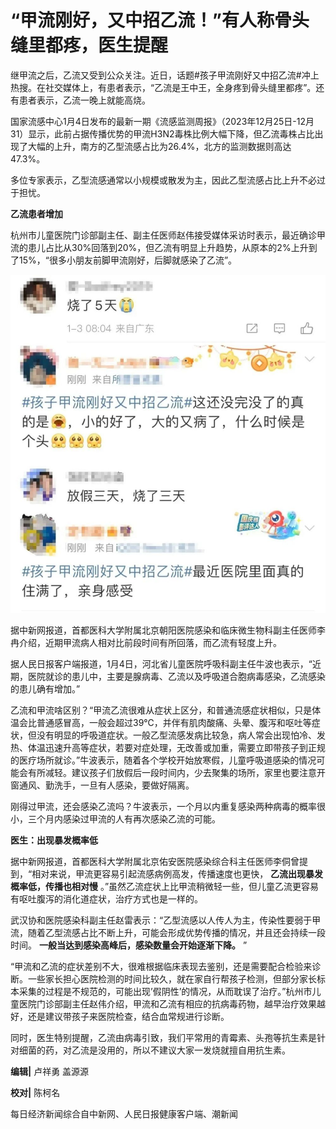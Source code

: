 # “甲流刚好，又中招乙流！”有人称骨头缝里都疼，医生提醒

继甲流之后，乙流又受到公众关注。近日，话题#孩子甲流刚好又中招乙流#冲上热搜。在社交媒体上，有患者表示，“乙流是王中王，全身疼到骨头缝里都疼”。还有患者表示，乙流一晚上就能高烧。

国家流感中心1月4日发布的最新一期《流感监测周报》（2023年12月25日-12月31）显示，此前占据传播优势的甲流H3N2毒株比例大幅下降，但乙流毒株占比出现了大幅的上升，南方的乙型流感占比为26.4%，北方的监测数据则高达47.3%。

多位专家表示，乙型流感通常以小规模或散发为主，因此乙型流感占比上升不必过于担忧。

**乙流患者增加**

杭州市儿童医院门诊部副主任、副主任医师赵伟接受媒体采访时表示，最近确诊甲流的患儿占比从30%回落到20%，但乙流有明显上升趋势，从原本的2%上升到了15%，“很多小朋友前脚甲流刚好，后脚就感染了乙流”。

![37da860a4210451a309422f466974987.jpg](https://raw.githubusercontent.com/qqhsx/qqnews_image/main/2024/01/07/“甲流刚好，又中招乙流！”有人称骨头缝里都疼，医生提醒/37da860a4210451a309422f466974987.jpg)

据中新网报道，首都医科大学附属北京朝阳医院感染和临床微生物科副主任医师李冉介绍，近期甲流病人相对比前段时间有所回落，而乙流有轻度上升。

据人民日报客户端报道，1月4日，河北省儿童医院呼吸科副主任牛波也表示，“近期，医院就诊的患儿中，主要是腺病毒、乙流以及呼吸道合胞病毒感染，乙流感染的患儿确有增加。”

乙流和甲流啥区别？“甲流乙流很难从症状上区分，和普通流感症状相似，只是体温会比普通感冒高，一般会超过39℃，并伴有肌肉酸痛、头晕、腹泻和呕吐等症状，但没有明显的呼吸道症状。一般乙型流感发病比较急，病人常会出现怕冷、发热、体温迅速升高等症状，若要对症处理，无改善或加重，需要立即带孩子到正规的医疗场所就诊。”牛波表示，随着各个学校开始放寒假，儿童呼吸道感染的情况可能会有所减轻。建议孩子们放假后一段时间内，少去聚集的场所，家里也要注意开窗通风、勤洗手，一旦有人感染，要做好隔离。

刚得过甲流，还会感染乙流吗？牛波表示，一个月以内重复感染两种病毒的概率很小，三个月内感染过甲流的人有再次感染乙流的可能。

**医生：出现暴发概率低**

据中新网报道，首都医科大学附属北京佑安医院感染综合科主任医师李侗曾提到，“相对来说，甲流更容易引起流感病例高发，传播速度也更快，
**乙流出现暴发概率低，传播也相对慢** 。”虽然乙流症状上比甲流稍微轻一些，但儿童乙流更容易有呕吐腹泻的消化道症状，治疗方式也是一样的。

武汉协和医院感染科副主任赵雷表示：“乙型流感以人传人为主，传染性要弱于甲流，随着乙型流感占比不断上升，可能会形成优势传播的情况，并且还会持续一段时间。
**一般当达到感染高峰后，感染数量会开始逐渐下降。** ”

“甲流和乙流的症状差别不大，很难根据临床表现去鉴别，还是需要配合检验来诊断。一些家长担心医院检测的时间比较久，就在家自行帮孩子检测，但部分家长标本采集的过程是不规范的，可能出现’假阴性’的情况，从而耽误了治疗。”杭州市儿童医院门诊部副主任赵伟介绍，甲流和乙流有相应的抗病毒药物，越早治疗效果越好，还是建议带孩子来医院检查，结合血常规进行诊断。

同时，医生特别提醒，乙流由病毒引致，我们平常用的青霉素、头孢等抗生素是针对细菌的药，对乙流是没用的，所以不建议大家一发烧就擅自用抗生素。

**编辑|** 卢祥勇 盖源源

**校对|** 陈柯名

每日经济新闻综合自中新网、人民日报健康客户端、潮新闻

